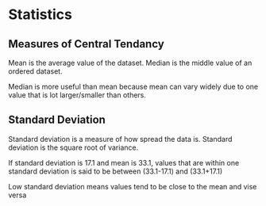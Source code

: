 # Statistics

## Measures of Central Tendancy

Mean is the average value of the dataset. Median is the middle value of an ordered dataset.

Median is more useful than mean because mean can vary widely due to one value that is lot larger/smaller than others.

## Standard Deviation

Standard deviation is a measure of how spread the data is. Standard deviation  is the square root of variance. 

If standard deviation is 17.1 and mean is 33.1, values that are within one standard deviation is said to be between (33.1-17.1) and (33.1+17.1)

Low standard deviation means values tend to be close to the mean and vise versa